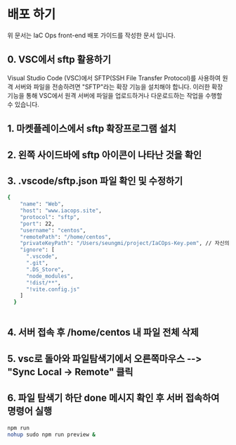 # 배포 하기

위 문서는 IaC Ops front-end 배포 가이드를 작성한 문서 입니다.

## 0. VSC에서 sftp 활용하기

Visual Studio Code (VSC)에서 SFTP(SSH File Transfer Protocol)를 사용하여 원격 서버와 파일을 전송하려면 "SFTP"라는 확장 기능을 설치해야 합니다. 이러한 확장 기능을 통해 VSC에서 원격 서버에 파일을 업로드하거나 다운로드하는 작업을 수행할 수 있습니다.

## 1. 마켓플레이스에서 sftp 확장프로그램 설치


## 2. 왼쪽 사이드바에 sftp 아이콘이 나타난 것을 확인


## 3.  .vscode/sftp.json 파일 확인 및 수정하기

```sh
{
    "name": "Web",
    "host": "www.iacops.site",
    "protocol": "sftp",
    "port": 22,
    "username": "centos",
    "remotePath": "/home/centos", 
    "privateKeyPath": "/Users/seungmi/project/IaCOps-Key.pem", // 자신의 키 경로로 수정하기
    "ignore": [
      ".vscode",
      ".git",
      ".DS_Store",
      "node_modules",
      "!dist/**",
      "!vite.config.js"
    ]
  }
  
```

## 4. 서버 접속 후 /home/centos 내 파일 전체 삭제

## 5. vsc로 돌아와 파일탐색기에서 오른쪽마우스 -->  "Sync Local -> Remote" 클릭 

## 6. 파일 탐색기 하단 done 메시지 확인 후 서버 접속하여 명령어 실행

```sh
npm run 
nohup sudo npm run preview &
```
